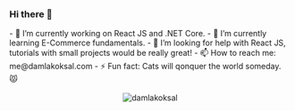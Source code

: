 <style>
  .container {
    display:flex;
    flex-direction: column;
    justify-content: center;
    align-items: center;
  }
</style>


<div class="container">
  
  <div class="content">
    <h3>Hi there 👋</h3>
- 🔭 I’m currently working on React JS and .NET Core.
- 🌱 I’m currently learning E-Commerce fundamentals.
- 🤔 I’m looking for help with React JS, tutorials with small projects would be really great!
- 📫 How to reach me: me@damlakoksal.com
- ⚡ Fun fact: Cats will qonquer the world someday. 😾
  </div>
  
  <br/>
  <img class="image" src="https://github-readme-stats.vercel.app/api?username=damlakoksal&show_icons=true&theme=tokyonight" alt="damlakoksal" />
</div>

